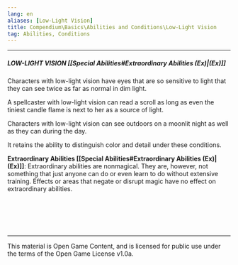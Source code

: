 ```yaml
---
lang: en
aliases: [Low-Light Vision]
title: Compendium\Basics\Abilities and Conditions\Low-Light Vision
tag: Abilities, Conditions
---
```


---

##### LOW-LIGHT VISION [[Special Abilities#Extraordinary Abilities (Ex)|(Ex)]]

Characters with low-light vision have eyes that are so sensitive to light that they can see twice as far as normal in dim light. 



A spellcaster with low-light vision can read a scroll as long as even the tiniest candle flame is next to her as a source of light.

Characters with low-light vision can see outdoors on a moonlit night as well as they can during the day.

It retains the ability to distinguish color and detail under these conditions.


**Extraordinary Abilities [[Special Abilities#Extraordinary Abilities (Ex)|(Ex)]]**: Extraordinary abilities are nonmagical. They are, however, not something that just anyone can do or even learn to do without extensive training. Effects or areas that negate or disrupt magic have no effect on extraordinary abilities.

<br><br>
---

---

This material is Open Game Content, and is licensed for public use under
the terms of the Open Game License v1.0a.
